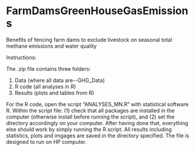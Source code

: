 # FarmDamsGreenHouseGasEmissions
Benefits of fencing farm dams to exclude livestock on seasonal total methane emissions and water quality

Instructions:

The .zip file contains three folders:

1. Data (where all data are--GHG_Data)
2. R code (all analyses in R)
3. Results (plots and tables from R)

For the R code, open the script “ANALYSES_MN.R” with statistical software R. Within the script file: (1) check that all packages are installed in the computer (otherwise install before running the script), and (2) set the directory accordingly on your computer. After having done that, everything else should work by simply running the R script. All results including statistics, plots and imgages are saved in the directory specified. The file is designed to run on HP computer.
